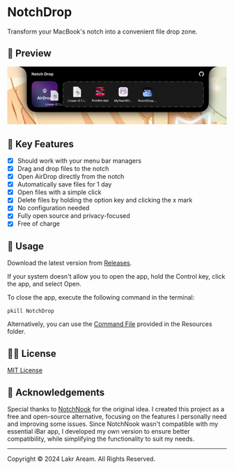 # NotchDrop

Transform your MacBook's notch into a convenient file drop zone.

## 👀 Preview

![Screenshot](./Resources/截屏2024-07-08%2003.14.34.png)

## 🌟 Key Features

- [x] Should work with your menu bar managers
- [x] Drag and drop files to the notch
- [x] Open AirDrop directly from the notch
- [x] Automatically save files for 1 day
- [x] Open files with a simple click
- [x] Delete files by holding the option key and clicking the x mark
- [x] No configuration needed
- [x] Fully open source and privacy-focused
- [x] Free of charge

## 🚀 Usage

Download the latest version from [Releases](https://github.com/Lakr233/NotchDrop/releases).

If your system doesn't allow you to open the app, hold the Control key, click the app, and select Open.

To close the app, execute the following command in the terminal:

```shell
pkill NotchDrop
```

Alternatively, you can use the [Command File](./Resources/KillNotchDrop.command) provided in the Resources folder.

## 🧑‍⚖️ License

[MIT License](./LICENSE)

## 🥰 Acknowledgements

Special thanks to [NotchNook](https://lo.cafe/notchnook) for the original idea. I created this project as a free and open-source alternative, focusing on the features I personally need and improving some issues. Since NotchNook wasn't compatible with my essential iBar app, I developed my own version to ensure better compatibility, while simplifying the functionality to suit my needs.

---

Copyright © 2024 Lakr Aream. All Rights Reserved.